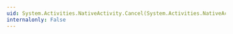 ```yaml
---
uid: System.Activities.NativeActivity.Cancel(System.Activities.NativeActivityContext)
internalonly: False
---
```

